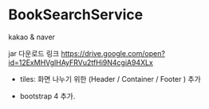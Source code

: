 # BookSearchService
kakao &amp; naver

jar 다운로드 링크
https://drive.google.com/open?id=12ExMHVglHAyFRVu2tfHi9N4cgiA94XLx

* tiles: 화면 나누기 위한 (Header / Container / Footer )  추가

* bootstrap 4 추가.

